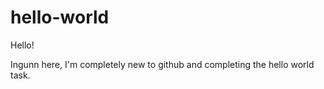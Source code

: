 # hello-world

Hello! 

Ingunn here, I'm completely new to github and completing the hello world task. 
